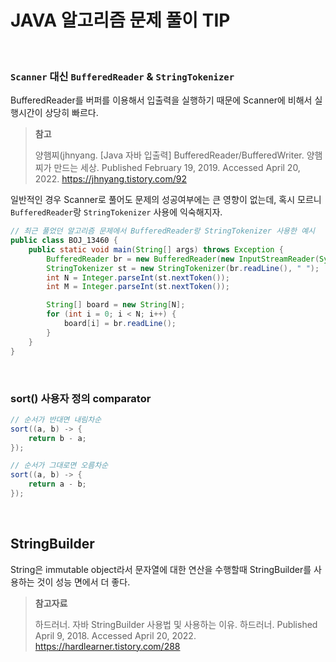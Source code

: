 # JAVA 알고리즘 문제 풀이 TIP

<br>

### `Scanner` 대신 `BufferedReader` & `StringTokenizer`

BufferedReader를 버퍼를 이용해서 입출력을 실행하기 때문에 Scanner에 비해서 실행시간이 상당히 빠르다.

> **참고**
>
> 양햄찌(jhnyang. [Java 자바 입출력] BufferedReader/BufferedWriter. 양햄찌가 만드는 세상. Published February 19, 2019. Accessed April 20, 2022. https://jhnyang.tistory.com/92

일반적인 경우 Scanner로 풀어도 문제의 성공여부에는 큰 영향이 없는데, 혹시 모르니 `BufferedReader`랑 `StringTokenizer` 사용에 익숙해지자.

```java
// 최근 풀었던 알고리즘 문제에서 BufferedReader랑 StringTokenizer 사용한 예시
public class BOJ_13460 {
    public static void main(String[] args) throws Exception {
        BufferedReader br = new BufferedReader(new InputStreamReader(System.in));
        StringTokenizer st = new StringTokenizer(br.readLine(), " ");
        int N = Integer.parseInt(st.nextToken());
        int M = Integer.parseInt(st.nextToken());

        String[] board = new String[N];
        for (int i = 0; i < N; i++) {
            board[i] = br.readLine();
        }
    }
}
```

<br>

### sort() 사용자 정의 comparator

```java
// 순서가 반대면 내림차순
sort((a, b) -> {
    return b - a;
});

// 순서가 그대로면 오름차순
sort((a, b) -> {
    return a - b;
});
```

<br>

## StringBuilder

String은 immutable object라서 문자열에 대한 연산을 수행할때 StringBuilder를 사용하는 것이 성능 면에서 더 좋다.

> **참고자료**
>
> 하드러너. 자바 StringBuilder 사용법 및 사용하는 이유. 하드러너. Published April 9, 2018. Accessed April 20, 2022. https://hardlearner.tistory.com/288

<br>



